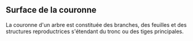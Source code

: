 ## Surface de la couronne

La couronne d'un arbre est constituée des branches, des feuilles et des structures reproductrices s'étendant du tronc ou des tiges principales.
